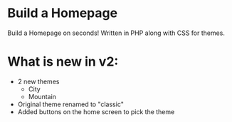 Build a Homepage
=====
Build a Homepage on seconds!
Written in PHP along with CSS for themes.

What is new in v2:
====
* 2 new themes
  + City
  + Mountain
* Original theme renamed to "classic"
* Added buttons on the home screen to pick the theme